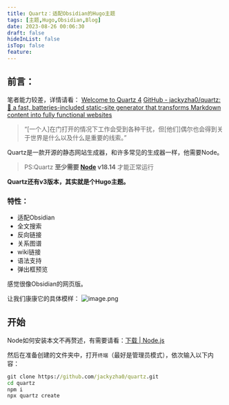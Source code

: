 ```yaml
---
title: Quartz：适配Obsidian的Hugo主题
tags: [主题,Hugo,Obsidian,Blog]
date: 2023-08-26 00:06:30
draft: false
hideInList: false
isTop: false
feature: 
---
```


## 前言：

笔者能力较差，详情请看：
[Welcome to Quartz 4](https://quartz.jzhao.xyz/#-get-started)
[GitHub - jackyzha0/quartz: 🌱 a fast, batteries-included static-site generator that transforms Markdown content into fully functional websites](https://github.com/jackyzha0/quartz)
> “[一个人]在门打开的情况下工作会受到各种干扰，但[他们]偶尔也会得到关于世界是什么以及什么是重要的线索。”

Quartz是一款开源的静态网站生成器，和许多常见的生成器一样，他需要Node。

> PS:Quartz **至少需要 [Node](https://nodejs.org/) v18.14** 才能正常运行

**Quartz还有v3版本，其实就是个Hugo主题。**
### 特性：

* 适配Obsidian
* 全文搜索
* 反向链接
* 关系图谱
* wiki链接
* 语法支持
* 弹出框预览

感觉很像Obsidian的网页版。


让我们康康它的具体模样：
![image.png](https://s2.loli.net/2023/08/26/AKfaE1dHs4uS92c.png)


## 开始

Node如何安装本文不再赘述，有需要请看：[下载 | Node.js](https://nodejs.org/zh-cn/download)

然后在准备创建的文件夹中，打开`终端`（最好是管理员模式），依次输入以下内容：
```cmd
git clone https://github.com/jackyzha0/quartz.git
cd quartz
npm i
npx quartz create
```


